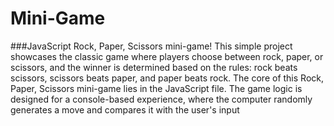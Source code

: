 # Mini-Game

###JavaScript Rock, Paper, Scissors mini-game! 
This simple project showcases the classic game where players choose between rock, paper, or scissors, and the winner is determined based on the rules: rock beats scissors, scissors beats paper, and paper beats rock.
The core of this Rock, Paper, Scissors mini-game lies in the JavaScript file. The game logic is designed for a console-based experience, where the computer randomly generates a move and compares it with the user's input
